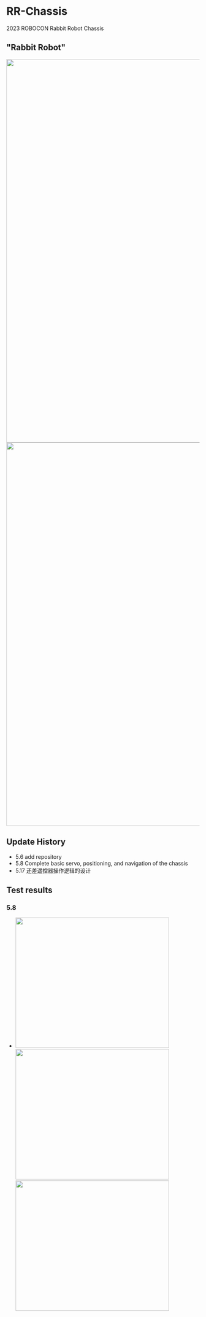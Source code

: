 # RR-Chassis
2023 ROBOCON Rabbit Robot Chassis

## "Rabbit Robot"
<image src="https://github.com/OriTwil/RR-Upper-Structure-A/blob/main/image/xmind-rr.png" width="1000">
<image src="https://github.com/OriTwil/RR-Upper-Structure-A/blob/main/image/mavlink-rr.png" width="1000">

## Update History
- 5.6 add repository
- 5.8 Complete basic servo, positioning, and navigation of the chassis
- 5.17 还差遥控器操作逻辑的设计

## Test results
### 5.8
- <image src="https://github.com/OriTwil/RR-Chassis/blob/main/Image/2023-05-08_x.png" width="400" height="340"> <image src="https://github.com/OriTwil/RR-Chassis/blob/main/Image/2023-05-08_y.png" width="400" height="340"> <image src="https://github.com/OriTwil/RR-Chassis/blob/main/Image/2023-05-08_w.png" width="400" height="340">
